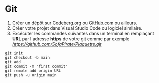 # Git


1. Créer un dépôt sur [Codeberg.org](https://codeberg.org/) ou [GitHub.com](https://github.com/) ou ailleurs.
2. Créer votre projet dans Visual Studio Code ou logiciel similaire.
3. Excécuter les commandes suivantes dans un terminal en remplaçant **URL** par l'adresse **https** de votre git comme par exemple *https://github.com/SofaPirate/Plaquette.git*

```
git init
git checkout -b main
git add .
git commit -m "first commit"
git remote add origin URL
git push -u origin main
```